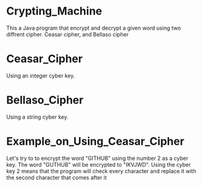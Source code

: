 # Crypting_Machine
This a Java program that encrypt and decrypt a given word using two diffrent cipher. Ceasar cipher, and Bellaso cipher

# Ceasar_Cipher
Using an integer cyber key. 

# Bellaso_Cipher
Using a string cyber key. 

# Example_on_Using_Ceasar_Cipher
Let's try to to encrypt the word "GITHUB" using the number 2 as a cyber key.
The word "GUTHUB" will be encrypted to "IKVJWD". Using the cyber key 2 means that the program will check every character and replace it with the second character that comes after it  
